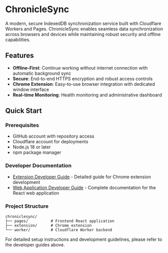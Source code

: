# ChronicleSync

A modern, secure IndexedDB synchronization service built with Cloudflare Workers and Pages. ChronicleSync enables seamless data synchronization across browsers and devices while maintaining robust security and offline capabilities.

## Features

- **Offline-First**: Continue working without internet connection with automatic background sync
- **Secure**: End-to-end HTTPS encryption and robust access controls
- **Chrome Extension**: Easy-to-use browser integration with dedicated window interface
- **Real-time Monitoring**: Health monitoring and administrative dashboard

## Quick Start

### Prerequisites
- GitHub account with repository access
- Cloudflare account for deployments
- Node.js 18 or later
- npm package manager

### Developer Documentation
- [Extension Developer Guide](extension/DEVELOPER.md) - Detailed guide for Chrome extension development
- [Web Application Developer Guide](pages/DEVELOPER.md) - Complete documentation for the React web application

### Project Structure

```
chroniclesync/
├── pages/          # Frontend React application
├── extension/      # Chrome extension
└── worker/         # Cloudflare Worker backend
```

For detailed setup instructions and development guidelines, please refer to the developer guides above.
